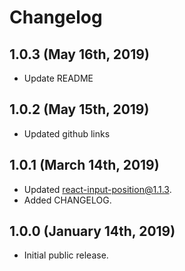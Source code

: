 # Changelog

## 1.0.3 (May 16th, 2019)

- Update README

## 1.0.2 (May 15th, 2019)

- Updated github links

## 1.0.1 (March 14th, 2019)

- Updated react-input-position@1.1.3.
- Added CHANGELOG.

## 1.0.0 (January 14th, 2019)

- Initial public release.
